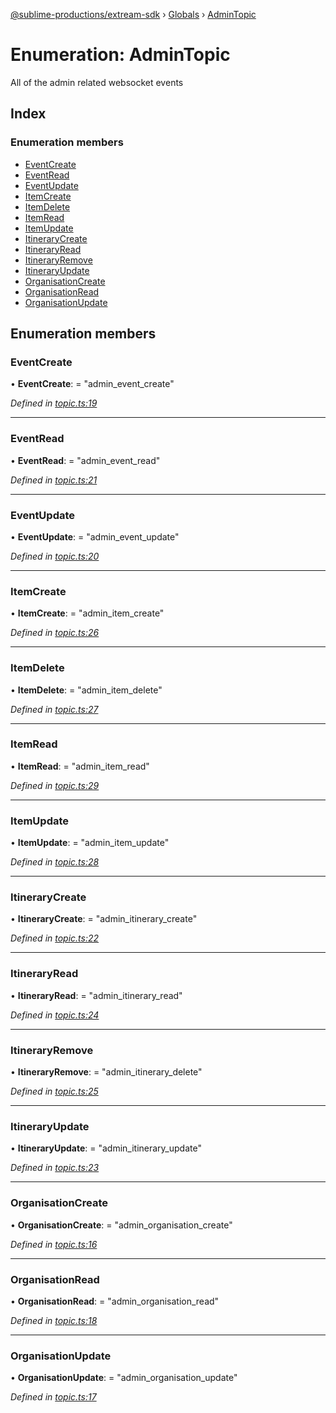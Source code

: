 [@sublime-productions/extream-sdk](../README.md) › [Globals](../globals.md) › [AdminTopic](admintopic.md)

# Enumeration: AdminTopic

All of the admin related websocket events

## Index

### Enumeration members

* [EventCreate](admintopic.md#eventcreate)
* [EventRead](admintopic.md#eventread)
* [EventUpdate](admintopic.md#eventupdate)
* [ItemCreate](admintopic.md#itemcreate)
* [ItemDelete](admintopic.md#itemdelete)
* [ItemRead](admintopic.md#itemread)
* [ItemUpdate](admintopic.md#itemupdate)
* [ItineraryCreate](admintopic.md#itinerarycreate)
* [ItineraryRead](admintopic.md#itineraryread)
* [ItineraryRemove](admintopic.md#itineraryremove)
* [ItineraryUpdate](admintopic.md#itineraryupdate)
* [OrganisationCreate](admintopic.md#organisationcreate)
* [OrganisationRead](admintopic.md#organisationread)
* [OrganisationUpdate](admintopic.md#organisationupdate)

## Enumeration members

###  EventCreate

• **EventCreate**: = "admin_event_create"

*Defined in [topic.ts:19](https://github.com/Extream-SaaS/ex-sdk/blob/ff4c1d0/src/topic.ts#L19)*

___

###  EventRead

• **EventRead**: = "admin_event_read"

*Defined in [topic.ts:21](https://github.com/Extream-SaaS/ex-sdk/blob/ff4c1d0/src/topic.ts#L21)*

___

###  EventUpdate

• **EventUpdate**: = "admin_event_update"

*Defined in [topic.ts:20](https://github.com/Extream-SaaS/ex-sdk/blob/ff4c1d0/src/topic.ts#L20)*

___

###  ItemCreate

• **ItemCreate**: = "admin_item_create"

*Defined in [topic.ts:26](https://github.com/Extream-SaaS/ex-sdk/blob/ff4c1d0/src/topic.ts#L26)*

___

###  ItemDelete

• **ItemDelete**: = "admin_item_delete"

*Defined in [topic.ts:27](https://github.com/Extream-SaaS/ex-sdk/blob/ff4c1d0/src/topic.ts#L27)*

___

###  ItemRead

• **ItemRead**: = "admin_item_read"

*Defined in [topic.ts:29](https://github.com/Extream-SaaS/ex-sdk/blob/ff4c1d0/src/topic.ts#L29)*

___

###  ItemUpdate

• **ItemUpdate**: = "admin_item_update"

*Defined in [topic.ts:28](https://github.com/Extream-SaaS/ex-sdk/blob/ff4c1d0/src/topic.ts#L28)*

___

###  ItineraryCreate

• **ItineraryCreate**: = "admin_itinerary_create"

*Defined in [topic.ts:22](https://github.com/Extream-SaaS/ex-sdk/blob/ff4c1d0/src/topic.ts#L22)*

___

###  ItineraryRead

• **ItineraryRead**: = "admin_itinerary_read"

*Defined in [topic.ts:24](https://github.com/Extream-SaaS/ex-sdk/blob/ff4c1d0/src/topic.ts#L24)*

___

###  ItineraryRemove

• **ItineraryRemove**: = "admin_itinerary_delete"

*Defined in [topic.ts:25](https://github.com/Extream-SaaS/ex-sdk/blob/ff4c1d0/src/topic.ts#L25)*

___

###  ItineraryUpdate

• **ItineraryUpdate**: = "admin_itinerary_update"

*Defined in [topic.ts:23](https://github.com/Extream-SaaS/ex-sdk/blob/ff4c1d0/src/topic.ts#L23)*

___

###  OrganisationCreate

• **OrganisationCreate**: = "admin_organisation_create"

*Defined in [topic.ts:16](https://github.com/Extream-SaaS/ex-sdk/blob/ff4c1d0/src/topic.ts#L16)*

___

###  OrganisationRead

• **OrganisationRead**: = "admin_organisation_read"

*Defined in [topic.ts:18](https://github.com/Extream-SaaS/ex-sdk/blob/ff4c1d0/src/topic.ts#L18)*

___

###  OrganisationUpdate

• **OrganisationUpdate**: = "admin_organisation_update"

*Defined in [topic.ts:17](https://github.com/Extream-SaaS/ex-sdk/blob/ff4c1d0/src/topic.ts#L17)*
